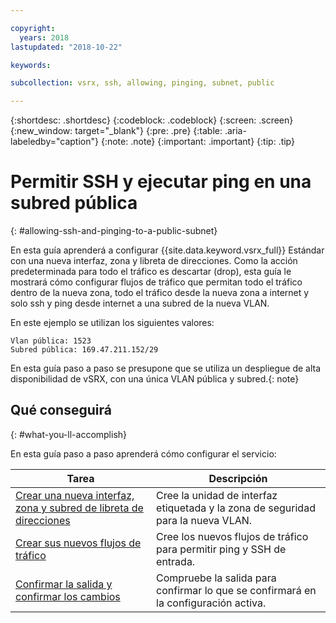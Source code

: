 ```yaml
---

copyright:
  years: 2018
lastupdated: "2018-10-22"

keywords:

subcollection: vsrx, ssh, allowing, pinging, subnet, public

---
```


{:shortdesc: .shortdesc}
{:codeblock: .codeblock}
{:screen: .screen}
{:new_window: target="_blank"}
{:pre: .pre}
{:table: .aria-labeledby="caption"}
{:note: .note}
{:important: .important}
{:tip: .tip}

# Permitir SSH y ejecutar ping en una subred pública
{: #allowing-ssh-and-pinging-to-a-public-subnet}

En esta guía aprenderá a configurar {{site.data.keyword.vsrx_full}} Estándar con una nueva interfaz, zona y libreta de direcciones. Como la acción predeterminada para todo el tráfico es descartar (drop), esta guía le mostrará cómo configurar flujos de tráfico que permitan todo el tráfico dentro de la nueva zona, todo el tráfico desde la nueva zona a internet y solo ssh y ping desde internet a una subred de la nueva VLAN.

En este ejemplo se utilizan los siguientes valores:

```
Vlan pública: 1523
Subred pública: 169.47.211.152/29
```

En esta guía paso a paso se presupone que se utiliza un despliegue de alta disponibilidad de vSRX, con una única VLAN pública y subred.{: note}

## Qué conseguirá
{: #what-you-ll-accomplish}

En esta guía paso a paso aprenderá cómo configurar el servicio:

Tarea  | Descripción
------------- | -------------
[Crear una nueva interfaz, zona y subred de libreta de direcciones](/docs/infrastructure/vsrx?topic=vsrx-creating-the-new-interface-zone-and-address-book-subnet) | Cree la unidad de interfaz etiquetada y la zona de seguridad para la nueva VLAN.
[Crear sus nuevos flujos de tráfico](/docs/infrastructure/vsrx?topic=vsrx-creating-your-new-traffic-flows) | Cree los nuevos flujos de tráfico para permitir ping y SSH de entrada.
[Confirmar la salida y confirmar los cambios](/docs/infrastructure/vsrx?topic=vsrx-confirming-the-output-and-commiting-the-changes) | Compruebe la salida para confirmar lo que se confirmará en la configuración activa.
